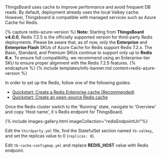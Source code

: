 ThingsBoard uses cache to improve performance and avoid frequent DB reads.
By default, deployment already uses the local Valkey cache. However, Thingsboard is compatible with managed services such as Azure Cache for Redis.

{% capture redis-azure-version %}
**Note:** Starting from **ThingsBoard v4.0.0**, Redis 7.2.5 is the officially supported version for third-party Redis deployments.
Please be aware that, as of now, only the **Enterprise** and **Enterprise Flash** SKUs of Azure Cache for Redis support Redis 7.2.x.
The Basic, Standard, and Premium SKUs continue to support only up to **Redis 6.x**. To ensure full compatibility, we recommend using an
Enterprise-tier SKU to ensure proper alignment with the Redis 7.2.5 features.
{% endcapture %}
{% include templates/info-banner.md content=redis-azure-version %}

In order to set up the Redis, follow one of the following guides:

- [Quickstart: Create a Redis Enterprise cache (Recommended)](https://learn.microsoft.com/en-us/azure/azure-cache-for-redis/quickstart-create-redis-enterprise)
- [Quickstart: Create an open-source Redis cache](https://learn.microsoft.com/en-us/azure/azure-cache-for-redis/quickstart-create-redis)


Once the Redis cluster switch to the 'Running' state, navigate to 'Overview' and copy 'Host name', it`s Redis endpoint for ThingsBoard.

{% include images-gallery.html imageCollection="redisEndpointUrl"%}

Edit the `thirdparty.yml` file, find the StatefulSet section named `tb-valkey`, and set the replicas value to 0 (`replicas: 0`).

Edit `tb-cache-configmap.yml` and replace **REDIS_HOST** value with Redis endpoint.